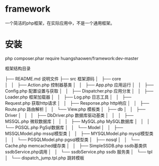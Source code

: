 # framework
一个简洁的php框架，在实际应用中，不是一个通用框架。

# 安装
php composer.phar require huangshaowen/framework:dev-master

框架结构目录

├── README.md                                       说明文件
├── src                                             框架源码
│   ├── core                                 
│   │   ├── Action.php                          控制器基类
│   │   ├── App.php                             应用运行
│   │   ├── Config.php                          配置设置与获取
│   │   ├── Dispatcher.php                      应用分发
│   │   ├── Loader.php                          框架加载器
│   │   ├── Log.php                             日志工具
│   │   ├── Request.php                         获取http请求
│   │   ├── Response.php                        http响应
│   │   ├── Route.php                           路由解析
│   │   └── View.php                            模板类
│   ├── db
│   │   ├── Driver
│   │   │   ├── DbDriver.php                数据库驱动基类
│   │   │   ├── MSSQL.php                   微软数据库
│   │   │   ├── MySQL.php                   MySQL数据库
│   │   │   └── PGSQL.php                   PgSql数据库
│   │   └── Model
│   │       ├── MSSQLModel.php                 mssql模型类
│   │       ├── MYSQLModel.php                 mysql模型类
│   │       └── PGSQLModel.php                 pgsql模型类
│   ├── nosql
│   │   └── Cache.php                          memcached缓存类
│   │   ├── SimpleSSDB.php                     ssdb基类供ssdbService.php调用
│   │   └── ssdbService.php                    ssdb 服务类
│   └── tpl
│       └── dispatch_jump.tpl.php                 跳转模板

